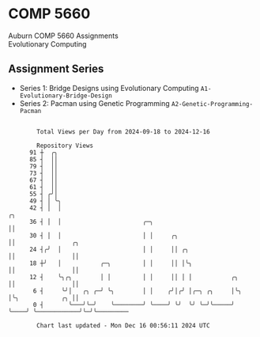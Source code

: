 # COMP 5660
Auburn COMP 5660 Assignments  
Evolutionary Computing

## Assignment Series
- Series 1: Bridge Designs using Evolutionary Computing `A1-Evolutionary-Bridge-Design`
- Series 2: Pacman using Genetic Programming `A2-Genetic-Programming-Pacman`

```

        Total Views per Day from 2024-09-18 to 2024-12-16

        Repository Views
      91 ┼  ╭╮
      85 ┤  ││
      79 ┤  ││
      73 ┤  ││
      67 ┤  ││
      61 ┤  ││
      55 ┤ ╭╯│
      49 ┤ │ ╰╮
      42 ┤ │  │                                                       ╭╮
      36 ┤ │  │                       ╭─╮                             ││
      30 ┤ │  │                       │ │     ╭╮                      ││                ╭╮
      24 ┤╭╯  │                       │ │     ││ ╭╮                   ││                ││
      18 ┼╯   │           ╭─╮         │ │     ││ │╰╮                  ││                ││
      12 ┤    ╰╮╭╮        │ │         │ │     ││ │ │           ╭╮     ││                ││
       6 ┤     ╰╯│   ╭╮ ╭─╯ ╰╮        │ │    ╭╯│╭╯ │╭─╮ ╭╮     │╰╮    │╰╮            ╭╮ ││
       0 ┤       ╰───╯╰─╯    ╰────────╯ ╰────╯ ╰╯  ╰╯ ╰─╯╰─────╯ ╰────╯ ╰────────────╯╰─╯╰─────────

        Chart last updated - Mon Dec 16 00:56:11 2024 UTC
        
```
